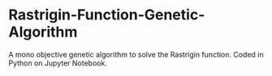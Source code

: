 # Rastrigin-Function-Genetic-Algorithm
A mono objective genetic algorithm to solve the Rastrigin function. Coded in Python on Jupyter Notebook.
